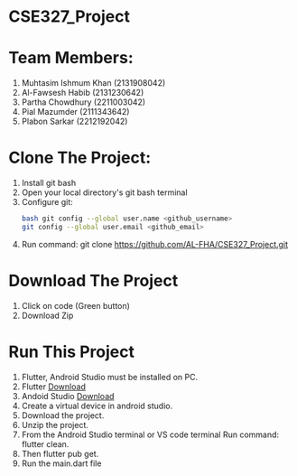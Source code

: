# CSE327_Project
# Team Members:
1. Muhtasim Ishmum Khan (2131908042)
2. Al-Fawsesh Habib (2131230642)
3. Partha Chowdhury (2211003042)
4. Pial Mazumder (2111343642)
5. Plabon Sarkar (2212192042)

# Clone The Project:
1. Install git bash
2. Open your local directory's git bash terminal
3. Configure git:
   ```bash
   bash git config --global user.name <github_username>
   git config --global user.email <github_email>
   
5. Run command: git clone https://github.com/AL-FHA/CSE327_Project.git

# Download The Project
1. Click on code (Green button)
2. Download Zip

# Run This Project
1. Flutter, Android Studio must be installed on PC.
2. Flutter <a href = "https://docs.flutter.dev/get-started/install"> Download </a>
3. Andoid Studio <a href = "https://developer.android.com/studio"> Download </a>
4. Create a virtual device in android studio.
5. Download the project.
6. Unzip the project.
7. From the Android Studio terminal or VS code terminal Run command: flutter clean.
8. Then flutter pub get.
9. Run the main.dart file

